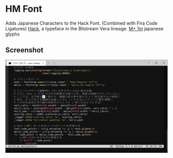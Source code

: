 # HM Font

Adds Japanese Characters to the Hack Font. (Combined with Fira Code Ligatures)
[Hack](https://sourcefoundry.org/hack/), a typeface in the Bitstream Vera lineage.
[M+ 1m](https://mplus-fonts.osdn.jp/) japanese glyphs

## Screenshot

![screenshot](screenshot.png)
